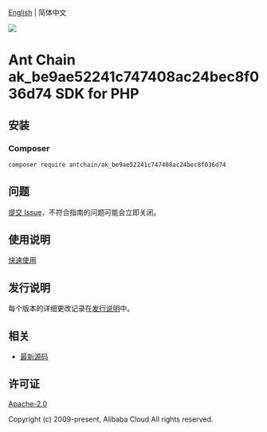 [English](README.md) | 简体中文

![](https://aliyunsdk-pages.alicdn.com/icons/AlibabaCloud.svg)

# Ant Chain ak_be9ae52241c747408ac24bec8f036d74 SDK for PHP

## 安装

### Composer

```bash
composer require antchain/ak_be9ae52241c747408ac24bec8f036d74
```

## 问题

[提交 Issue](https://github.com/alipay/antchain-openapi-prod-sdk/issues/new)，不符合指南的问题可能会立即关闭。

## 使用说明

[快速使用](https://github.com/alipay/antchain-openapi-prod-sdk)

## 发行说明

每个版本的详细更改记录在[发行说明](./ChangeLog.txt)中。

## 相关

* [最新源码](https://github.com/antchain-openapi-sdk-php)

## 许可证

[Apache-2.0](http://www.apache.org/licenses/LICENSE-2.0)

Copyright (c) 2009-present, Alibaba Cloud All rights reserved.
